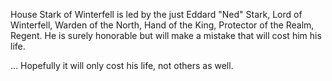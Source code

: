 House Stark of Winterfell is led by the just Eddard "Ned" Stark, Lord of
Winterfell, Warden of the North, Hand of the King, Protector of the Realm,
Regent.  He is surely honorable but will make a mistake that will cost him his life.

... Hopefully it will only cost his life, not others as well. 
